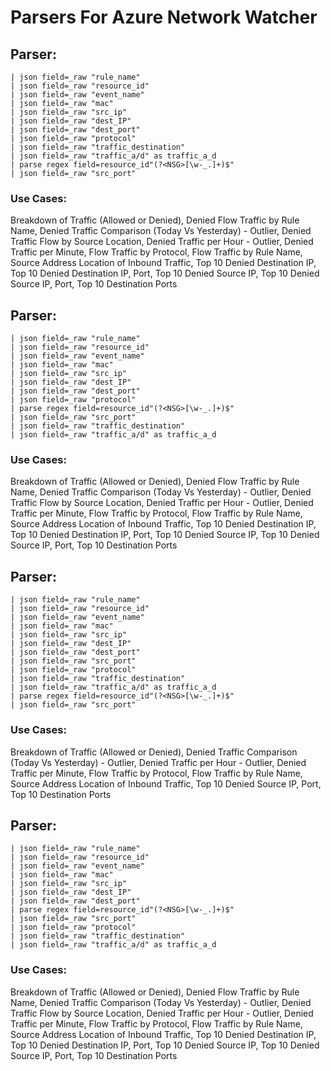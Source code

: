 # Parsers For Azure Network Watcher

## Parser:
```
| json field=_raw "rule_name" 
| json field=_raw "resource_id"
| json field=_raw "event_name"
| json field=_raw "mac"
| json field=_raw "src_ip"
| json field=_raw "dest_IP"
| json field=_raw "dest_port"
| json field=_raw "protocol"
| json field=_raw "traffic_destination"
| json field=_raw "traffic_a/d" as traffic_a_d
| parse regex field=resource_id"(?<NSG>[\w-_.]+)$"
| json field=_raw "src_port"
```
### Use Cases:
Breakdown of Traffic (Allowed or Denied), Denied Flow Traffic by Rule Name, Denied Traffic Comparison (Today Vs Yesterday) - Outlier, Denied Traffic Flow by Source Location, Denied Traffic per Hour -  Outlier, Denied Traffic per Minute, Flow Traffic by Protocol, Flow Traffic by Rule Name, Source Address Location of Inbound Traffic, Top 10 Denied Destination IP, Top 10 Denied Destination IP, Port, Top 10 Denied Source IP, Top 10 Denied Source IP, Port, Top 10 Destination Ports



## Parser:
```
| json field=_raw "rule_name" 
| json field=_raw "resource_id"
| json field=_raw "event_name"
| json field=_raw "mac"
| json field=_raw "src_ip"
| json field=_raw "dest_IP"
| json field=_raw "dest_port"
| json field=_raw "protocol"
| parse regex field=resource_id"(?<NSG>[\w-_.]+)$"
| json field=_raw "src_port"
| json field=_raw "traffic_destination"
| json field=_raw "traffic_a/d" as traffic_a_d
```
### Use Cases:
Breakdown of Traffic (Allowed or Denied), Denied Flow Traffic by Rule Name, Denied Traffic Comparison (Today Vs Yesterday) - Outlier, Denied Traffic Flow by Source Location, Denied Traffic per Hour -  Outlier, Denied Traffic per Minute, Flow Traffic by Protocol, Flow Traffic by Rule Name, Source Address Location of Inbound Traffic, Top 10 Denied Destination IP, Top 10 Denied Destination IP, Port, Top 10 Denied Source IP, Top 10 Denied Source IP, Port, Top 10 Destination Ports



## Parser:
```
| json field=_raw "rule_name" 
| json field=_raw "resource_id"
| json field=_raw "event_name"
| json field=_raw "mac"
| json field=_raw "src_ip"
| json field=_raw "dest_IP"
| json field=_raw "dest_port"
| json field=_raw "src_port"
| json field=_raw "protocol"
| json field=_raw "traffic_destination"
| json field=_raw "traffic_a/d" as traffic_a_d
| parse regex field=resource_id"(?<NSG>[\w-_.]+)$"
| json field=_raw "src_port"
```
### Use Cases:
Breakdown of Traffic (Allowed or Denied), Denied Traffic Comparison (Today Vs Yesterday) - Outlier, Denied Traffic per Hour -  Outlier, Denied Traffic per Minute, Flow Traffic by Protocol, Flow Traffic by Rule Name, Source Address Location of Inbound Traffic, Top 10 Denied Source IP, Port, Top 10 Destination Ports



## Parser:
```
| json field=_raw "rule_name" 
| json field=_raw "resource_id"
| json field=_raw "event_name"
| json field=_raw "mac"
| json field=_raw "src_ip"
| json field=_raw "dest_IP"
| json field=_raw "dest_port"
| parse regex field=resource_id"(?<NSG>[\w-_.]+)$"
| json field=_raw "src_port"
| json field=_raw "protocol"
| json field=_raw "traffic_destination"
| json field=_raw "traffic_a/d" as traffic_a_d
```
### Use Cases:
Breakdown of Traffic (Allowed or Denied), Denied Flow Traffic by Rule Name, Denied Traffic Comparison (Today Vs Yesterday) - Outlier, Denied Traffic Flow by Source Location, Denied Traffic per Hour -  Outlier, Denied Traffic per Minute, Flow Traffic by Protocol, Flow Traffic by Rule Name, Source Address Location of Inbound Traffic, Top 10 Denied Destination IP, Top 10 Denied Destination IP, Port, Top 10 Denied Source IP, Top 10 Denied Source IP, Port, Top 10 Destination Ports


